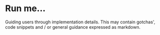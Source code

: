 # Run me...

Guiding users through implementation details. This may contain gotchas', code snippets and / or general guidance expressed as markdown.
